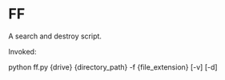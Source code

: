 # FF
A search and destroy script.

Invoked:


python ff.py {drive} {directory_path} -f {file_extension} [-v] [-d]


